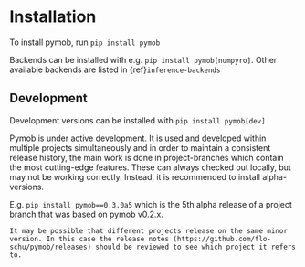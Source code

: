 # Installation

To install pymob, run `pip install pymob`

Backends can be installed with e.g. `pip install pymob[numpyro]`.
Other available backends are listed in {ref}`inference-backends`

## Development

Development versions can be installed with `pip install pymob[dev]`

Pymob is under active development. It is used and developed within multiple projects simultaneously and in order to maintain a consistent release history, the main work is done in project-branches which contain the most cutting-edge features. These can always checked out locally, but may not be working correctly. Instead, it is recommended to install alpha-versions. 

E.g. `pip install pymob==0.3.0a5` which is the 5th alpha release of a project branch that was based on pymob v0.2.x.

```{warning}
It may be possible that different projects release on the same minor version. In this case the release notes (https://github.com/flo-schu/pymob/releases) should be reviewed to see which project it refers to.
```
